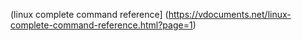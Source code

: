 
(linux complete command reference] (https://vdocuments.net/linux-complete-command-reference.html?page=1)
